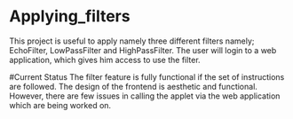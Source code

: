 # Applying_filters
This project is useful to apply namely three different filters namely; EchoFilter, LowPassFilter and HighPassFilter.
The user will login to a web application, which gives him access to use the filter.

#Current Status
The filter feature is fully functional if the set of instructions are followed.
The design of the frontend is aesthetic and functional. However, there are few issues in calling the applet via the web application which are being worked on.
